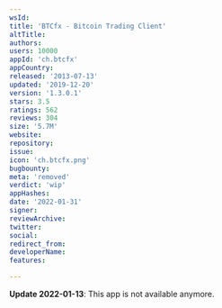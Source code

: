 ```yaml
---
wsId: 
title: 'BTCfx - Bitcoin Trading Client'
altTitle: 
authors: 
users: 10000
appId: 'ch.btcfx'
appCountry: 
released: '2013-07-13'
updated: '2019-12-20'
version: '1.3.0.1'
stars: 3.5
ratings: 562
reviews: 304
size: '5.7M'
website: 
repository: 
issue: 
icon: 'ch.btcfx.png'
bugbounty: 
meta: 'removed'
verdict: 'wip'
appHashes: 
date: '2022-01-31'
signer: 
reviewArchive: 
twitter: 
social: 
redirect_from: 
developerName: 
features: 

---
```


**Update 2022-01-13**: This app is not available anymore.


